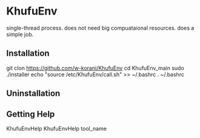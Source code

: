 # KhufuEnv

single-thread process.
does not need big compuataional resources.
does a simple job.

## Installation
git clon https://github.com/w-korani/KhufuEnv
cd KhufuEnv_main
sudo ./installer
echo "source /etc/KhufuEnv/call.sh"  >>  ~/.bashrc
. ~/.bashrc

## Uninstallation


## Getting Help
KhufuEnvHelp
KhufuEnvHelp tool_name

